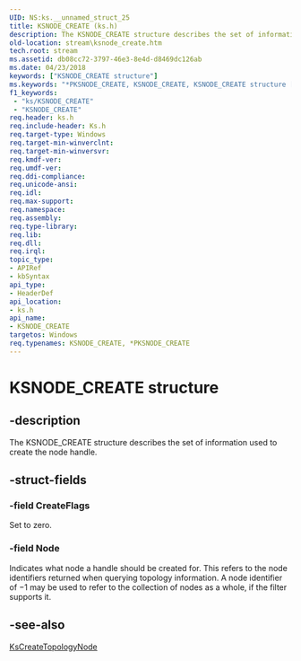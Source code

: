 ```yaml
---
UID: NS:ks.__unnamed_struct_25
title: KSNODE_CREATE (ks.h)
description: The KSNODE_CREATE structure describes the set of information used to create the node handle.
old-location: stream\ksnode_create.htm
tech.root: stream
ms.assetid: db08cc72-3797-46e3-8e4d-d8469dc126ab
ms.date: 04/23/2018
keywords: ["KSNODE_CREATE structure"]
ms.keywords: "*PKSNODE_CREATE, KSNODE_CREATE, KSNODE_CREATE structure [Streaming Media Devices], PKSNODE_CREATE, PKSNODE_CREATE structure pointer [Streaming Media Devices], ks-struct_2fb3dcb7-5945-4f8a-b1f1-945910ec8396.xml, ks/KSNODE_CREATE, ks/PKSNODE_CREATE, stream.ksnode_create"
f1_keywords:
 - "ks/KSNODE_CREATE"
 - "KSNODE_CREATE"
req.header: ks.h
req.include-header: Ks.h
req.target-type: Windows
req.target-min-winverclnt: 
req.target-min-winversvr: 
req.kmdf-ver: 
req.umdf-ver: 
req.ddi-compliance: 
req.unicode-ansi: 
req.idl: 
req.max-support: 
req.namespace: 
req.assembly: 
req.type-library: 
req.lib: 
req.dll: 
req.irql: 
topic_type:
- APIRef
- kbSyntax
api_type:
- HeaderDef
api_location:
- ks.h
api_name:
- KSNODE_CREATE
targetos: Windows
req.typenames: KSNODE_CREATE, *PKSNODE_CREATE
---
```


# KSNODE_CREATE structure


## -description


The KSNODE_CREATE structure describes the set of information used to create the node handle.


## -struct-fields




### -field CreateFlags

Set to zero.


### -field Node

Indicates what node a handle should be created for. This refers to the node identifiers returned when querying topology information. A node identifier of −1 may be used to refer to the collection of nodes as a whole, if the filter supports it.


## -see-also




<a href="https://docs.microsoft.com/windows-hardware/drivers/ddi/ks/nf-ks-kscreatetopologynode">KsCreateTopologyNode</a>
 

 


